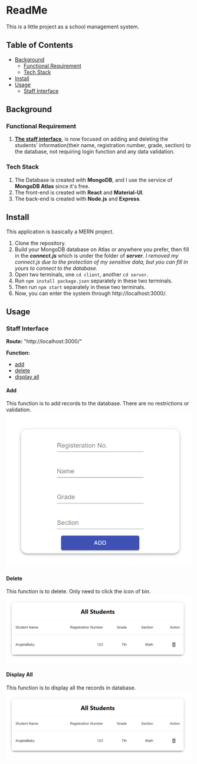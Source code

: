 # ReadMe
This is a little project as a school management system.

## Table of Contents
- [Background](#background)
    - [Functional Requirement](#Functional-Requirement)
    - [Tech Stack](#Tech-Stack)
- [Install](#install)
- [Usage](#usage)
    - [Staff Interface](#Staff-Interface)


## Background
### Functional Requirement
1. [**The staff interface**](#Staff-Interface), is now focused on adding and deleting the students' information(their name, registration number, grade, section) to the database, not requiring login function and any data validation.
### Tech Stack
1. The Database is created with **MongoDB**, and I use the service of **MongoDB Atlas** since it's free.
2. The front-end is created with **React** and **Material-UI**.
3. The back-end is created with **Node.js** and **Express**.


## Install
This application is basically a MERN project.

1. Clone the repository. 
2. Build your MongoDB database on Atlas or anywhere you prefer, then fill in the ***connect.js*** which is under the folder of ***server***.
*I removed my connect.js due to the protection of my sensitive data, but you can fill in yours to connect to the database.*
3. Open two terminals, one `cd client`, another `cd server`. 
4. Run `npm install package.json` separately in these two terminals.
5. Then run `npm start` separately in these two terminals.
5. Now, you can enter the system through http://localhost:3000/.


## Usage
### Staff Interface
**Route:**
"http://localhost:3000/"

**Function:**
- [add](#add)
- [delete](#delete)
- [display all](#display-all)
    
#### Add
This function is to add records to the database. There are no restrictions or validation.
<img src="README-img/add.png" alt="staff-interface:add" width="650"/><br/>

#### Delete
This function is to delete. Only need to click the icon of bin.
<img src="README-img/delete.png" alt="staff-interface:delete" width="650"/><br/>

#### Display All
This function is to display all the records in database.
<img src="README-img/delete.png" alt="staff-interface:display" width="650"/><br/>
